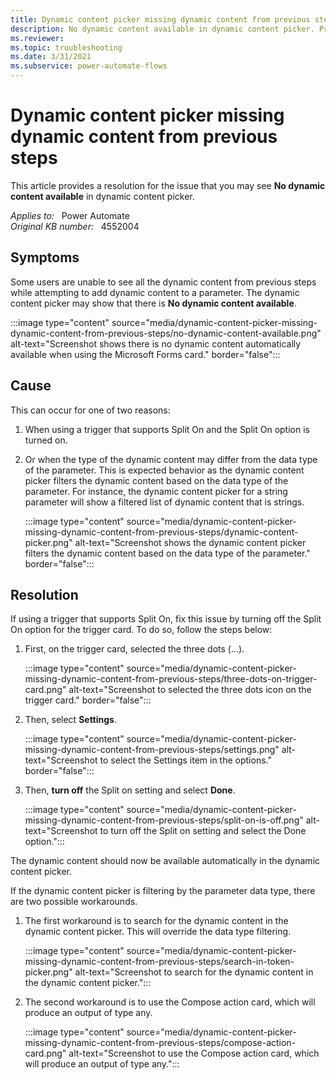 ```yaml
---
title: Dynamic content picker missing dynamic content from previous steps
description: No dynamic content available in dynamic content picker. Provides a resolution.
ms.reviewer: 
ms.topic: troubleshooting
ms.date: 3/31/2021
ms.subservice: power-automate-flows
---
```

# Dynamic content picker missing dynamic content from previous steps

This article provides a resolution for the issue that you may see **No dynamic content available** in dynamic content picker.

_Applies to:_ &nbsp; Power Automate  
_Original KB number:_ &nbsp; 4552004

## Symptoms

Some users are unable to see all the dynamic content from previous steps while attempting to add dynamic content to a parameter. The dynamic content picker may show that there is **No dynamic content available**.

:::image type="content" source="media/dynamic-content-picker-missing-dynamic-content-from-previous-steps/no-dynamic-content-available.png" alt-text="Screenshot shows there is no dynamic content automatically available when using the Microsoft Forms card." border="false":::

## Cause

This can occur for one of two reasons:

1. When using a trigger that supports Split On and the Split On option is turned on.

1. Or when the type of the dynamic content may differ from the data type of the parameter. This is expected behavior as the dynamic content picker filters the dynamic content based on the data type of the parameter. For instance, the dynamic content picker for a string parameter will show a filtered list of dynamic content that is strings.

   :::image type="content" source="media/dynamic-content-picker-missing-dynamic-content-from-previous-steps/dynamic-content-picker.png" alt-text="Screenshot shows the dynamic content picker filters the dynamic content based on the data type of the parameter." border="false":::

## Resolution

If using a trigger that supports Split On, fix this issue by turning off the Split On option for the trigger card. To do so, follow the steps below:

1. First, on the trigger card, selected the three dots (...).

    :::image type="content" source="media/dynamic-content-picker-missing-dynamic-content-from-previous-steps/three-dots-on-trigger-card.png" alt-text="Screenshot to selected the three dots icon on the trigger card." border="false":::

2. Then, select **Settings**.

    :::image type="content" source="media/dynamic-content-picker-missing-dynamic-content-from-previous-steps/settings.png" alt-text="Screenshot to select the Settings item in the options." border="false":::

3. Then, **turn off** the Split on setting and select **Done**.

    :::image type="content" source="media/dynamic-content-picker-missing-dynamic-content-from-previous-steps/split-on-is-off.png" alt-text="Screenshot to turn off the Split on setting and select the Done option.":::

The dynamic content should now be available automatically in the dynamic content picker.

If the dynamic content picker is filtering by the parameter data type, there are two possible workarounds.

1. The first workaround is to search for the dynamic content in the dynamic content picker. This will override the data type filtering.

    :::image type="content" source="media/dynamic-content-picker-missing-dynamic-content-from-previous-steps/search-in-token-picker.png" alt-text="Screenshot to search for the dynamic content in the dynamic content picker.":::

2. The second workaround is to use the Compose action card, which will produce an output of type any.

    :::image type="content" source="media/dynamic-content-picker-missing-dynamic-content-from-previous-steps/compose-action-card.png" alt-text="Screenshot to use the Compose action card, which will produce an output of type any.":::
